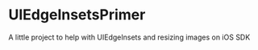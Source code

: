UIEdgeInsetsPrimer
==================

A little project to help with UIEdgeInsets and resizing images on iOS SDK